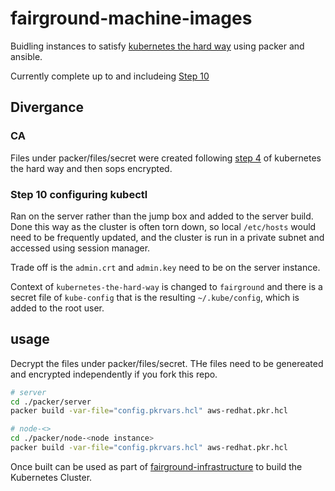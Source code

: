 # fairground-machine-images

Buidling instances to satisfy [kubernetes the hard way](https://github.com/kelseyhightower/kubernetes-the-hard-way) using packer and ansible.

Currently complete up to and includeing [Step 10](https://github.com/kelseyhightower/kubernetes-the-hard-way/blob/master/docs/10-configuring-kubectl.md)

## Divergance

### CA
Files under packer/files/secret were created following [step 4](https://github.com/kelseyhightower/kubernetes-the-hard-way/blob/master/docs/04-certificate-authority.md) of kubernetes the hard way and then sops encrypted.

### Step 10 configuring kubectl

Ran on the server rather than the jump box and added to the server build. Done this way as the cluster is often torn down, so local `/etc/hosts` would need to be frequently updated, and the cluster is run in a private subnet and accessed using session manager.

Trade off is the `admin.crt` and `admin.key` need to be on the server instance.

Context of `kubernetes-the-hard-way` is changed to `fairground` and there is a secret file of `kube-config` that is the resulting `~/.kube/config`, which is added to the root user. 

## usage

Decrypt the files under packer/files/secret. THe files need to be genereated and encrypted independently if you fork this repo.

```bash
# server 
cd ./packer/server
packer build -var-file="config.pkrvars.hcl" aws-redhat.pkr.hcl
```

```bash
# node-<> 
cd ./packer/node-<node instance>
packer build -var-file="config.pkrvars.hcl" aws-redhat.pkr.hcl
```

Once built can be used as part of [fairground-infrastructure](https://github.com/melvabout/fairground-infrastructure) to build the Kubernetes Cluster.